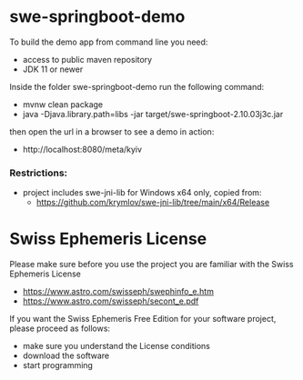 # swe-springboot-demo

To build the demo app from command line you need:
- access to public maven repository
- JDK 11 or newer

Inside the folder swe-springboot-demo run the following command:
- mvnw clean package
- java -Djava.library.path=libs -jar target/swe-springboot-2.10.03j3c.jar

then open the url in a browser to see a demo in action:
- http://localhost:8080/meta/kyiv

### Restrictions:
- project includes swe-jni-lib for Windows x64 only, copied from:
  - https://github.com/krymlov/swe-jni-lib/tree/main/x64/Release


# Swiss Ephemeris License

Please make sure before you use the project you are familiar with the Swiss Ephemeris License
- https://www.astro.com/swisseph/swephinfo_e.htm
- https://www.astro.com/swisseph/secont_e.pdf

If you want the Swiss Ephemeris Free Edition for your software project, please proceed as follows:
- make sure you understand the License conditions
- download the software
- start programming